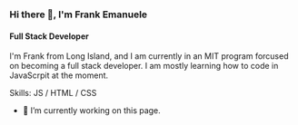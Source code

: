 ### Hi there 👋, I'm Frank Emanuele
#### Full Stack Developer 
I'm Frank from Long Island, and I am currently in an MIT program forcused on becoming a full stack developer. I am mostly learning how to code in JavaScrpit at the moment.

Skills: JS / HTML / CSS

- 🔭 I’m currently working on this page. 

